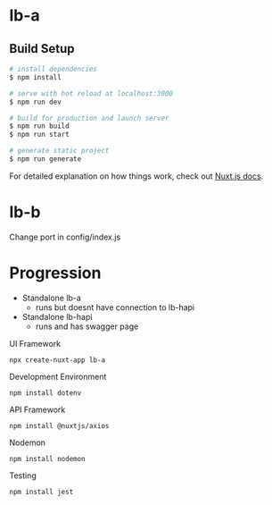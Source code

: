 # lb-a

## Build Setup

```bash
# install dependencies
$ npm install

# serve with hot reload at localhost:3000
$ npm run dev

# build for production and launch server
$ npm run build
$ npm run start

# generate static project
$ npm run generate
```

For detailed explanation on how things work, check out [Nuxt.js docs](https://nuxtjs.org).

# lb-b
Change port in config/index.js


# Progression
* Standalone lb-a
  - runs but doesnt have connection to lb-hapi
* Standalone lb-hapi
  - runs and has swagger page


UI Framework
```
npx create-nuxt-app lb-a
```

Development Environment
```
npm install dotenv
```

API Framework
```
npm install @nuxtjs/axios
```

Nodemon
```
npm install nodemon
```

Testing
```
npm install jest
```
